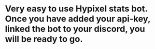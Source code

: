 # Very easy to use Hypixel stats bot. Once you have added your api-key, linked the bot to your discord, you will be ready to go.
